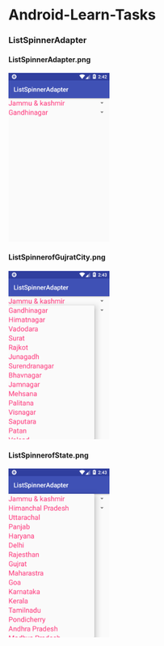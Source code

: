 # Android-Learn-Tasks
<h3>ListSpinnerAdapter</h3>

<h4>ListSpinnerAdapter.png</h4>
<img src="screenshot/ListSpinnerAdapter.png" width=200 ,height=200 />

<h4>ListSpinnerofGujratCity.png</h4>
<img src="screenshot/ListSpinnerofGujratCity.png" width=200 ,height=200 />

<h4>ListSpinnerofState.png</h4>
<img src="screenshot/ListSpinnerofState.png" width=200 ,height=200 />

